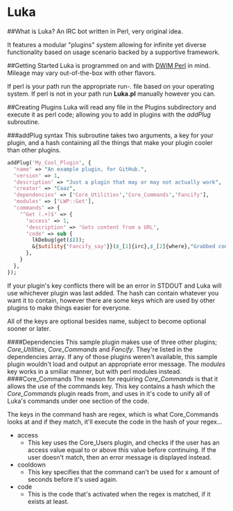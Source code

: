 Luka
==
##What is Luka?
An IRC bot written in Perl, very original idea.

It features a modular "plugins" system allowing for infinite yet diverse functionality based on usage scenario backed by a supportive framework.

##Getting Started
Luka is programmed on and with [DWIM Perl](http://dwimperl.com/) in mind. Mileage may vary out-of-the-box with other flavors.

If perl is your path run the appropriate run-*.* file based on your operating system.
If perl is not in your path run **Luka.pl** manually however you can.

##Creating Plugins
Luka will read any file in the Plugins subdirectory and execute it as perl code; allowing you to add in plugins with the *addPlug* subroutine.

###addPlug syntax
This subroutine takes two arguments, a key for your plugin, and a hash containing all the things that make your plugin cooler than other plugins.
```perl
addPlug('My_Cool_Plugin', {
  'name' => "An example plugin, for GitHub.",
  'version' => 1,
  'description' => "Just a plugin that may or may not actually work",
  'creator' => "Caaz",
  'dependencies' => ['Core_Utilities','Core_Commands','Fancify'],
  'modules' => ['LWP::Get'],
  'commands' => {
    '^Get (.+)$' => {
      'access' => 1,
      'description' => 'Gets content from a URL',
      'code' => sub {
        lkDebug(get($1));
        &{$utility{'Fancify_say'}}($_[1]{irc},$_[2]{where},"Grabbed content and threw it to lkDebug");
      },
    }
  },
});
```
If your plugin's key conflicts there will be an error in STDOUT and Luka will use whichever plugin was last added.
The hash can contain whatever you want it to contain, however there are some keys which are used by other plugins to make things easier for everyone.

All of the keys are optional besides name, subject to become optional sooner or later.

####Dependencies
This sample plugin makes use of three other plugins; *Core\_Utilities*, *Core\_Commands* and *Fancify*. They're listed in the dependencies array. If any of those plugins weren't available, this sample plugin wouldn't load and output an appropriate error message.
The *modules* key works in a smiliar manner, but with perl modules instead.
####Core\_Commands
The reason for requiring *Core\_Commands* is that it allows the use of the commands key. This key contains a hash which the *Core\_Commands* plugin reads from, and uses in it's code to unify all of Luka's commands under one section of the code.

The keys in the command hash are regex, which is what Core\_Commands looks at and if they match, it'll execute the code in the hash of your regex...
* access
  * This key uses the Core\_Users plugin, and checks if the user has an access value equal to or above this value before continuing. If the user doesn't match, then an error message is displayed instead.
* cooldown
  * This key specifies that the command can't be used for x amount of seconds before it's used again.
* code
  * This is the code that's activated when the regex is matched, if it exists at least. 
